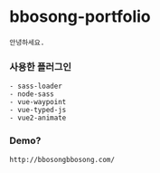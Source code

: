 # bbosong-portfolio


```
안녕하세요.
```

### 사용한 플러그인
```
- sass-loader
- node-sass
- vue-waypoint
- vue-typed-js
- vue2-animate
```

### Demo?
```
http://bbosongbbosong.com/
```
